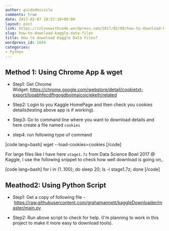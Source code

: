 ```yaml
---
author: guidedmissile
comments: true
date: 2017-02-07 18:57:10+00:00
layout: post
link: https://inlovewithcode.wordpress.com/2017/02/08/how-to-download-kaggle-data-files/
slug: how-to-download-kaggle-data-files
title: How to download Kaggle Data Files?
wordpress_id: 1654
categories:
- Python
---
```


## Method 1: Using Chrome App & wget






    
  * Step1: Get Chrome Widget: https://chrome.google.com/webstore/detail/cookietxt-export/lopabhfecdfhgogdbojmaicoicjekelh/related

    
  * Step2: Login to you Kaggle HomePage and then check you cookies details(testing above app is if working).

    
  * Step3: Go to command line where you want to download details and here create a file named `cookies`

    
  * step4: run following type of command



[code lang=bash]
wget --load-cookies=cookies
[/code]

For large files like I have here `stage1.7z` from Data Science Bowl 2017 @ Kaggle, I use the following snippet to check how well download is going on,.

[code lang=bash]
for i in {1..100}; do sleep 20; ls -l stage1.7z; done
[/code]



## Meathod2: Using Python Script






    
  * Step1: Get a copy of following file - https://raw.githubusercontent.com/grahamannett/kaggleDownloader/master/main.py

    
  * Step2: Run above script to check for help. (I'm planning to work in this project to make it more easy to download tools).


